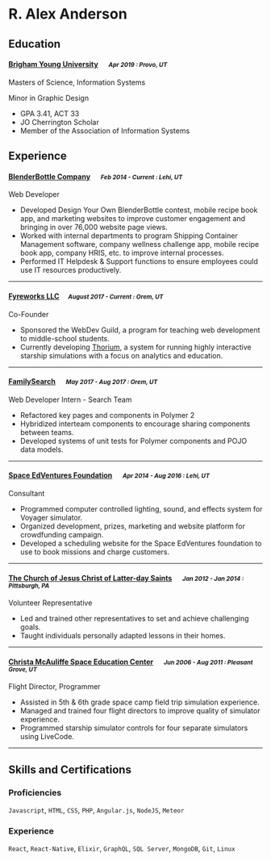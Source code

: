 # R. Alex Anderson

## Education
#### [Brigham Young University][byu] &emsp; <small>*Apr 2019 : Provo, UT*</small>

Masters of Science, Information Systems

Minor in Graphic Design
* GPA 3.41, ACT 33
* JO Cherrington Scholar
* Member of the Association of Information Systems

## Experience
#### [BlenderBottle Company][blenderbottle] &emsp; <small>*Feb 2014 - Current : Lehi, UT*</small>

Web Developer
* Developed Design Your Own BlenderBottle contest, mobile recipe book app, and marketing
websites to improve customer engagement and bringing in over 76,000 website page views.
* Worked with internal departments to program Shipping Container Management software,
company wellness challenge app, mobile recipe book app, company HRIS, etc. to improve internal processes.
* Performed IT Helpdesk & Support functions to ensure employees could use IT resources
productively.

----
#### [Fyreworks LLC](https://fyreworks.us) &emsp;<small>*August 2017 - Current : Orem, UT*</small>

Co-Founder
* Sponsored the WebDev Guild, a program for teaching web development to middle-school students.
* Currently developing [Thorium][thorium], a system for running highly interactive starship simulations with a focus on analytics and education.


----
#### [FamilySearch][familysearch] &emsp; <small>*May 2017 - Aug 2017 : Orem, UT*</small>

Web Developer Intern - Search Team
* Refactored key pages and components in Polymer 2
* Hybridized interteam components to encourage sharing components between teams.
* Developed systems of unit tests for Polymer components and POJO data models.

----
#### [Space EdVentures Foundation][spaceed] &emsp; <small>*Apr 2014 - Aug 2016 : Lehi, UT*</small>

Consultant
* Programmed computer controlled lighting, sound, and effects system for Voyager simulator.
* Organized development, prizes, marketing and website platform for crowdfunding campaign.
* Developed a scheduling website for the Space EdVentures foundation to use to book missions
and charge customers.

----
#### [The Church of Jesus Christ of Latter-day Saints][lds] &emsp; <small>*Jan 2012 - Jan 2014 : Pittsburgh, PA*</small>

Volunteer Representative
* Led and trained other representatives to set and achieve challenging goals.
* Taught individuals personally adapted lessons in their homes.

----
#### [Christa McAuliffe Space Education Center][cmsec] &emsp; <small>*Jun 2006 - Aug 2011 : Pleasant Grove, UT*</small>

Flight Director, Programmer
* Assisted in 5th & 6th grade space camp field trip simulation experience.
* Managed and trained four flight directors to improve quality of simulator experience.
* Programmed starship simulator controls for four separate simulators using LiveCode.

----
## Skills and Certifications
### Proficiencies
`Javascript`, `HTML`, `CSS`, `PHP`, `Angular.js`, `NodeJS`, `Meteor`
### Experience
`React`, `React-Native`, `Elixir`, `GraphQL`, `SQL Server`, `MongoDB`, `Git`, `Linux`

[homepage]: http://ralexanderson.com
[twitter]: https://twitter.com/ralex1993
[twit]: http://cdn-careers.sstatic.net/careers/Img/icon-twitter.png?v=b1bd58ad2034
[byu]: http://byu.edu
[familysearch]: https://familysearch.org
[spaceed]: http://farpointstation.weebly.com
[blenderbottle]: http://blenderbottle.com
[lds]: http://lds.org
[cmsec]: http://spacecenter.alpineschools.com
[thorium]: https://thoriumsim.com
